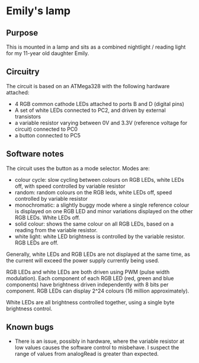 # Emily's lamp

## Purpose

This is mounted in a lamp and sits as a combined nightlight / reading light for my 11-year old daughter Emily.

## Circuitry

The circuit is based on an ATMega328 with the following hardware attached:

* 4 RGB common cathode LEDs attached to ports B and D (digital pins)
* A set of white LEDs connected to PC2, and driven by external transistors
* a variable resistor varying between 0V and 3.3V (reference voltage for circuit) connected to PC0
* a button connected to PC5

## Software notes

The circuit uses the button as a mode selector. Modes are:

* colour cycle: slow cycling between colours on RGB LEDs, white LEDs off, with speed controlled by variable resistor
* random: random colours on the RGB leds, white LEDs off, speed controlled by variable resistor
* monochromatic: a slightly buggy mode where a single reference colour is displayed on one RGB LED and
  minor variations displayed on the other RGB LEDs. White LEDs off.
* solid colour: shows the same colour on all RGB LEDs, based on a reading from the variable resistor.
* white light: white LED brightness is controlled by the variable resistor. RGB LEDs are off.

Generally, white LEDs and RGB LEDs are not displayed at the same time, as the current will exceed the
power supply currently being used.

RGB LEDs and white LEDs are both driven using PWM (pulse width modulation). Each component of each RGB
LED (red, green and blue components) have brightness driven independently with 8 bits per component.
RGB LEDs can display 2^24 colours (16 million approximately).

White LEDs are all brightness controlled together, using a single byte brightness control.

## Known bugs

* There is an issue, possibly in hardware, where the variable resistor at low values causes the
  software control to misbehave. I suspect the range of values from analogRead is greater than
  expected.
